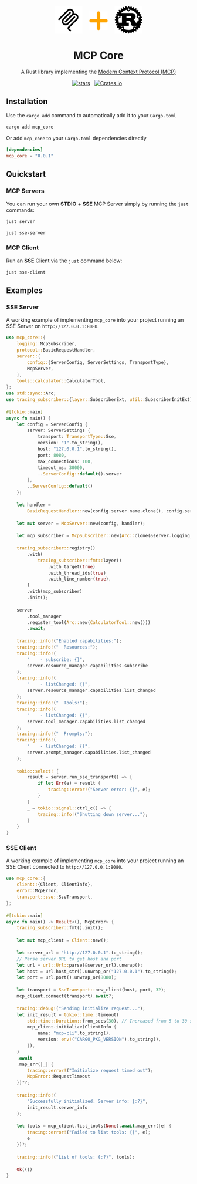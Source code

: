 <p align="center">
    <img src="imgs/mcp_logo.png" alt="mcp_logo" style="width: 15%; margin-right:3%;" />
    <img src="imgs/plus.svg" alt="plus_svg" style="width: 10%; margin-bottom: 2%;" />
    <img src="imgs/rust_logo.png" alt="rust_logo" style="width: 15%; margin-left:3%;" />
</p>
<p align="center">
<h1 align="center">MCP Core</h1>
<p align="center">
A Rust library implementing the <a href="https://modelcontextprotocol.io/introduction">Modern Context Protocol (MCP)</a>
</p>
<p align="center">
<a href="https://github.com/stevohuncho/mcp-core"><img src="https://img.shields.io/github/stars/stevohuncho/mcp-core?style=social" alt="stars" /></a>
&nbsp;
<a href="https://crates.io/crates/mcp-core"><img src="https://img.shields.io/crates/v/mcp-core" alt="Crates.io" /></a>
&nbsp;
</p>

## Installation

Use the `cargo add` command to automatically add it to your `Cargo.toml`
```bash
cargo add mcp_core
```
Or add `mcp_core` to your `Cargo.toml` dependencies directly
```toml
[dependencies]
mcp_core = "0.0.1"
```

## Quickstart

### MCP Servers

You can run your own **STDIO** + **SSE** MCP Server simply by running the `just` commands:
```bash
just server
```
```bash
just sse-server
```

### MCP Client

Run an **SSE** Client via the `just` command below:
```bash
just sse-client
```

## Examples

### SSE Server
A working example of implementing `mcp_core` into your project running an SSE Server on `http://127.0.0.1:8080`.
```rust
use mcp_core::{
    logging::McpSubscriber,
    protocol::BasicRequestHandler,
    server::{
        config::{ServerConfig, ServerSettings, TransportType},
        McpServer,
    },
    tools::calculator::CalculatorTool,
};
use std::sync::Arc;
use tracing_subscriber::{layer::SubscriberExt, util::SubscriberInitExt};

#[tokio::main]
async fn main() {
    let config = ServerConfig {
        server: ServerSettings {
            transport: TransportType::Sse,
            version: "1".to_string(),
            host: "127.0.0.1".to_string(),
            port: 8080,
            max_connections: 100,
            timeout_ms: 30000,
            ..ServerConfig::default().server
        },
        ..ServerConfig::default()
    };

    let handler =
        BasicRequestHandler::new(config.server.name.clone(), config.server.version.clone());

    let mut server = McpServer::new(config, handler);

    let mcp_subscriber = McpSubscriber::new(Arc::clone(&server.logging_manager));

    tracing_subscriber::registry()
        .with(
            tracing_subscriber::fmt::layer()
                .with_target(true)
                .with_thread_ids(true)
                .with_line_number(true),
        )
        .with(mcp_subscriber)
        .init();

    server
        .tool_manager
        .register_tool(Arc::new(CalculatorTool::new()))
        .await;

    tracing::info!("Enabled capabilities:");
    tracing::info!("  Resources:");
    tracing::info!(
        "    - subscribe: {}",
        server.resource_manager.capabilities.subscribe
    );
    tracing::info!(
        "    - listChanged: {}",
        server.resource_manager.capabilities.list_changed
    );
    tracing::info!("  Tools:");
    tracing::info!(
        "    - listChanged: {}",
        server.tool_manager.capabilities.list_changed
    );
    tracing::info!("  Prompts:");
    tracing::info!(
        "    - listChanged: {}",
        server.prompt_manager.capabilities.list_changed
    );

    tokio::select! {
        result = server.run_sse_transport() => {
            if let Err(e) = result {
                tracing::error!("Server error: {}", e);
            }
        }
        _ = tokio::signal::ctrl_c() => {
            tracing::info!("Shutting down server...");
        }
    }
}
```

### SSE Client
A working example of implementing `mcp_core` into your project running an SSE Client connected to `http://127.0.0.1:8080`.
```rust
use mcp_core::{
    client::{Client, ClientInfo},
    error::McpError,
    transport::sse::SseTransport,
};

#[tokio::main]
async fn main() -> Result<(), McpError> {
    tracing_subscriber::fmt().init();

    let mut mcp_client = Client::new();

    let server_url = "http://127.0.0.1".to_string();
    // Parse server URL to get host and port
    let url = url::Url::parse(&server_url).unwrap();
    let host = url.host_str().unwrap_or("127.0.0.1").to_string();
    let port = url.port().unwrap_or(8080);

    let transport = SseTransport::new_client(host, port, 32);
    mcp_client.connect(transport).await?;

    tracing::debug!("Sending initialize request...");
    let init_result = tokio::time::timeout(
        std::time::Duration::from_secs(30), // Increased from 5 to 30 seconds
        mcp_client.initialize(ClientInfo {
            name: "mcp-cli".to_string(),
            version: env!("CARGO_PKG_VERSION").to_string(),
        }),
    )
    .await
    .map_err(|_| {
        tracing::error!("Initialize request timed out");
        McpError::RequestTimeout
    })??;

    tracing::info!(
        "Successfully initialized. Server info: {:?}",
        init_result.server_info
    );

    let tools = mcp_client.list_tools(None).await.map_err(|e| {
        tracing::error!("Failed to list tools: {}", e);
        e
    })?;

    tracing::info!("List of tools: {:?}", tools);

    Ok(())
}
```
